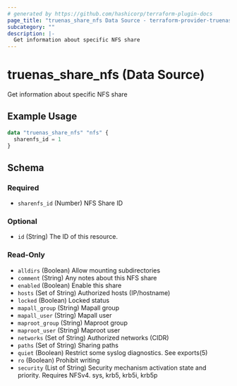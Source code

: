```yaml
---
# generated by https://github.com/hashicorp/terraform-plugin-docs
page_title: "truenas_share_nfs Data Source - terraform-provider-truenas"
subcategory: ""
description: |-
  Get information about specific NFS share
---
```


# truenas_share_nfs (Data Source)

Get information about specific NFS share

## Example Usage

```terraform
data "truenas_share_nfs" "nfs" {
  sharenfs_id = 1
}
```

<!-- schema generated by tfplugindocs -->
## Schema

### Required

- `sharenfs_id` (Number) NFS Share ID

### Optional

- `id` (String) The ID of this resource.

### Read-Only

- `alldirs` (Boolean) Allow mounting subdirectories
- `comment` (String) Any notes about this NFS share
- `enabled` (Boolean) Enable this share
- `hosts` (Set of String) Authorized hosts (IP/hostname)
- `locked` (Boolean) Locked status
- `mapall_group` (String) Mapall group
- `mapall_user` (String) Mapall user
- `maproot_group` (String) Maproot group
- `maproot_user` (String) Maproot user
- `networks` (Set of String) Authorized networks (CIDR)
- `paths` (Set of String) Sharing paths
- `quiet` (Boolean) Restrict some syslog diagnostics. See exports(5)
- `ro` (Boolean) Prohibit writing
- `security` (List of String) Security mechanism activation state and priority. Requires NFSv4. sys, krb5, krb5i, krb5p


